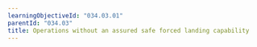 ```yaml
---
learningObjectiveId: "034.03.01"
parentId: "034.03"
title: Operations without an assured safe forced landing capability
---
```

